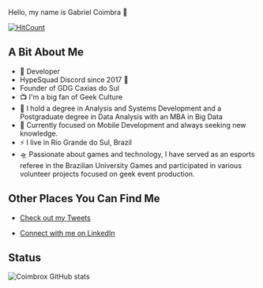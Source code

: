 Hello, my name is Gabriel Coimbra 👋

[![HitCount](http://hits.dwyl.com/coimbrox/coimbrox.svg)](http://hits.dwyl.com/coimbrox/coimbrox)

## A Bit About Me

- 🎤 Developer
- HypeSquad Discord since 2017 🚀
- Founder of GDG Caxias do Sul
- 📺 I'm a big fan of Geek Culture
- 🌱 I hold a degree in Analysis and Systems Development and a Postgraduate degree in Data Analysis with an MBA in Big Data
- 💬 Currently focused on Mobile Development and always seeking new knowledge.
- ⚡ I live in Rio Grande do Sul, Brazil
- 🛸 Passionate about games and technology, I have served as an esports referee in the Brazilian University Games and participated in various volunteer projects focused on geek event production.

## Other Places You Can Find Me

- [Check out my Tweets](twitter.com/coimbrox)

- [Connect with me on LinkedIn](https://www.linkedin.com/in/coimbrawebs/)

## Status
![Coimbrox GitHub stats](https://github-readme-stats.vercel.app/api?username=coimbrox&show_icons=true&theme=dracula&count_private=true)

